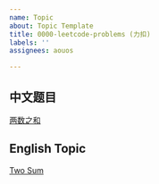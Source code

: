 ```yaml
---
name: Topic
about: Topic Template
title: 0000-leetcode-problems (力扣)
labels: ''
assignees: aouos

---
```


## 中文题目
[两数之和](https://leetcode.cn/problems/two-sum/)

## English Topic
[Two Sum](https://leetcode.com/problems/two-sum/)
